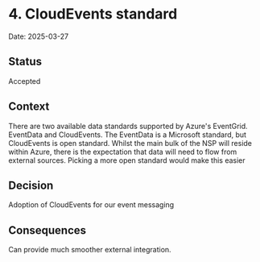 # 4. CloudEvents standard

Date: 2025-03-27

## Status

Accepted

## Context

There are two available data standards supported by Azure's EventGrid. EventData and CloudEvents. The EventData is a Microsoft standard, but CloudEvents is open standard. Whilst the main bulk of the NSP will reside within Azure, there is the expectation that data will need to flow from external sources. Picking a more open standard would make this easier

## Decision

Adoption of CloudEvents for our event messaging

## Consequences

Can provide much smoother external integration.
